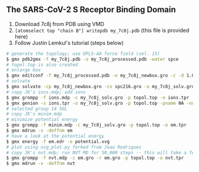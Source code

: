 ## The SARS-CoV-2 S Receptor Binding Domain

1. Download 7c8j from PDB using VMD
2. `[atomselect top "chain B"] writepdb my_7c8j.pdb` (this file is provided here)
3. Follow Justin Lemkul's tutorial (steps below)

```bash
# generate the topology; use OPLS-AA force field (sel. 15)
$ gmx pdb2gmx -f my_7c8j.pdb -o my_7c8j_processed.pdb -water spce
# topol.top is also created
# enlarge box
$ gmx editconf -f my_7c8j_processed.pdb -o my_7c8j_newbox.gro -c -d 1.0 -bt cubic
# solvate
$ gmx solvate -cp my_7c8j_newbox.gro -cs spc216.gro -o my_7c8j_solv.gro -p topol.top
# copy JK's ions.mdp; add ions
$ gmx grompp -f ions.mdp -c my_7c8j_solv.gro -p topol.top -o ions.tpr
$ gmx genion -s ions.tpr -o my_7c8j_solv.gro -p topol.top -pname NA -nname CL -neutral
# selected group 14 SOL
# copy JK's minim.mdp
# minimize potential energy
$ gmx grompp -f minim.mdp -c my_7c8j_solv.gro -p topol.top -o em.tpr
$ gmx mdrun -v -deffnm em
# have a look at the potential energy
$ gmx energy -f em.edr -o potential.xvg
# plot using xvg_plot.py forked from Joao Rodrigues
# copy JK's nvt.mdp; run NVT MD for 50,000 steps -- this will take a few hours...
$ gmx grompp -f nvt.mdp -c em.gro -r em.gro -p topol.top -o nvt.tpr
$ gmx mdrun -v -deffnm nvt
```
